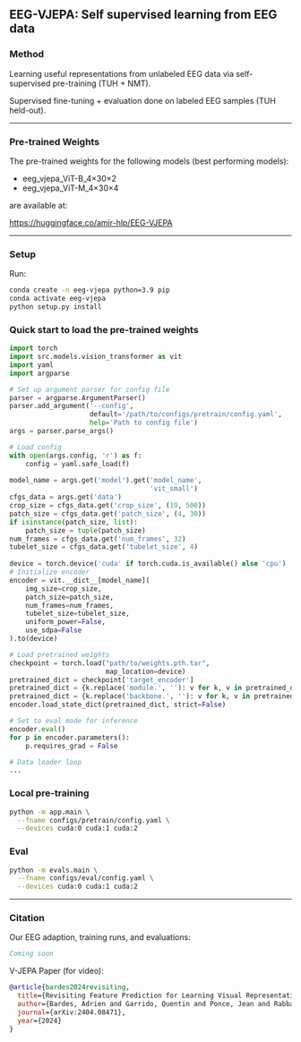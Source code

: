 ## EEG-VJEPA: Self supervised learning from EEG data

### Method
Learning useful representations from unlabeled EEG data via self-supervised pre-training (TUH + NMT). 

Supervised fine-tuning + evaluation done on labeled EEG samples (TUH held-out).

---


### Pre-trained Weights
The pre-trained weights for the following models (best performing models):
- eeg_vjepa_ViT-B_4×30×2
- eeg_vjepa_ViT-M_4×30×4

are available at:

https://huggingface.co/amir-hlp/EEG-VJEPA

---

### Setup

Run:
```bash
conda create -n eeg-vjepa python=3.9 pip
conda activate eeg-vjepa
python setup.py install
```

### Quick start to load the pre-trained weights

```python
import torch
import src.models.vision_transformer as vit
import yaml
import argparse

# Set up argument parser for config file
parser = argparse.ArgumentParser()
parser.add_argument('--config',
                    default='/path/to/configs/pretrain/config.yaml',
                    help='Path to config file')
args = parser.parse_args()

# Load config
with open(args.config, 'r') as f:
    config = yaml.safe_load(f)
    
model_name = args.get('model').get('model_name',
                                   'vit_small')
cfgs_data = args.get('data')
crop_size = cfgs_data.get('crop_size', (19, 500))
patch_size = cfgs_data.get('patch_size', (4, 30))
if isinstance(patch_size, list):
    patch_size = tuple(patch_size)
num_frames = cfgs_data.get('num_frames', 32)
tubelet_size = cfgs_data.get('tubelet_size', 4)
    
device = torch.device('cuda' if torch.cuda.is_available() else 'cpu')
# Initialize encoder
encoder = vit.__dict__[model_name](
    img_size=crop_size,
    patch_size=patch_size, 
    num_frames=num_frames,
    tubelet_size=tubelet_size,
    uniform_power=False,
    use_sdpa=False
).to(device)

# Load pretrained weights
checkpoint = torch.load("path/to/weights.pth.tar",
                        map_location=device)
pretrained_dict = checkpoint['target_encoder']
pretrained_dict = {k.replace('module.', ''): v for k, v in pretrained_dict.items()}
pretrained_dict = {k.replace('backbone.', ''): v for k, v in pretrained_dict.items()}
encoder.load_state_dict(pretrained_dict, strict=False)

# Set to eval mode for inference
encoder.eval()
for p in encoder.parameters():
    p.requires_grad = False

# Data loader loop
...
```


### Local pre-training

```bash
python -m app.main \
  --fname configs/pretrain/config.yaml \
  --devices cuda:0 cuda:1 cuda:2
```


### Eval

```bash
python -m evals.main \
  --fname configs/eval/config.yaml \
  --devices cuda:0 cuda:1 cuda:2
```

---


### Citation
Our EEG adaption, training runs, and evaluations:
```bibtex
Coming soon
```

V-JEPA Paper (for video):
```bibtex
@article{bardes2024revisiting,
  title={Revisiting Feature Prediction for Learning Visual Representations from Video},
  author={Bardes, Adrien and Garrido, Quentin and Ponce, Jean and Rabbat, Michael, and LeCun, Yann and Assran, Mahmoud and Ballas, Nicolas},
  journal={arXiv:2404.08471},
  year={2024}
}
```

